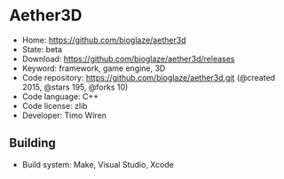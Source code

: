 # Aether3D

- Home: https://github.com/bioglaze/aether3d
- State: beta
- Download: https://github.com/bioglaze/aether3d/releases
- Keyword: framework, game engine, 3D
- Code repository: https://github.com/bioglaze/aether3d.git (@created 2015, @stars 195, @forks 10)
- Code language: C++
- Code license: zlib
- Developer: Timo Wiren

## Building

- Build system: Make, Visual Studio, Xcode
